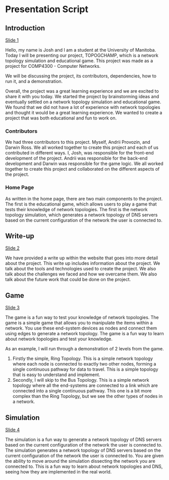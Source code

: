 # Presentation Script

## Introduction

[Slide 1](http://127.0.0.1:8080/index.html)

Hello, my name is Josh and I am a student at the University of Manitoba. Today I will be presenting our project, TOPOGCHAMP, which is a network topology simulation and educational game. This project was made as a project for COMP4300 - Computer Networks.

We will be discussing the project, its contributors, dependencies, how to run it, and a demonstration.

Overall, the project was a great learning experience and we are excited to share it with you today. We started the project by brainstorming ideas and eventually settled on a network topology simulation and educational game. We found that we did not have a lot of experience with network topologies and thought it would be a great learning experience. We wanted to create a project that was both educational and fun to work on.

### Contributors

We had three contributors to this project. Myself, Andrii Provozin, and Darwin Ross. We all worked together to create this project and each of us contributed in different ways. I, Josh, was responsible for the front-end development of the project. Andrii was responsible for the back-end development and Darwin was responsible for the game logic. We all worked together to create this project and collaborated on the different aspects of the project.

### Home Page

As written in the home page, there are two main components to the project. The first is the educational game, which allows users to play a game that tests their knowledge of network topologies. The first is the network topology simulation, which generates a network topology of DNS servers based on the current configuration of the network the user is connected to.

## Write-up

[Slide 2](http://127.0.0.1:8080/pages/writeup.html)

We have provided a write up within the website that goes into more detail about the project. This write up includes information about the project. We talk about the tools and technologies used to create the project. We also talk about the challenges we faced and how we overcame them. We also talk about the future work that could be done on the project.

## Game

[Slide 3](http://127.0.0.1:8080/pages/game.html)

The game is a fun way to test your knowledge of network topologies. The game is a simple game that allows you to manipulate the items within a network. You use these end-system devices as nodes and connect them using edges to generate a network topology. The game is a fun way to learn about network topologies and test your knowledge. 

As an example, I will run through a demonstration of 2 levels from the game.

1. Firstly the simple, Ring Topology. This is a simple network topology where each node is connected to exactly two other nodes, forming a single continuous pathway for data to travel. This is a simple topology that is easy to understand and implement.
2. Secondly, I will skip to the Bus Topology. This is a simple network topology where all the end-systems are connected to a link which are connected into a single continuous pathway. This one is a bit more complex than the Ring Topology, but we see the other types of nodes in a network.

## Simulation

[Slide 4](http://127.0.0.1:8080/pages/simulation.html)

The simulation is a fun way to generate a network topology of DNS servers based on the current configuration of the network the user is connected to. The simulation generates a network topology of DNS servers based on the current configuration of the network the user is connected to. You are given the ability to move around the simulation dissecting the network you are connected to. This is a fun way to learn about network topologies and DNS, seeing how they are implemented in the real world.